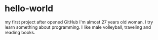 # hello-world
my first project after opened GitHub
I'm almost 27 years old woman. I try learn something about programming.
I like male volleyball, traveling and reading books.
